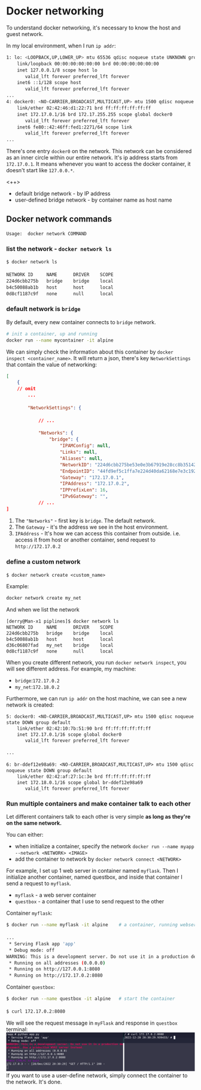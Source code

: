 # Docker networking

To understand docker networking, it's necessary to know the host and guest network.

In my local environment, when I run `ip addr`:
```bash
1: lo: <LOOPBACK,UP,LOWER_UP> mtu 65536 qdisc noqueue state UNKNOWN group default qlen 1000
    link/loopback 00:00:00:00:00:00 brd 00:00:00:00:00:00
    inet 127.0.0.1/8 scope host lo
       valid_lft forever preferred_lft forever
    inet6 ::1/128 scope host 
       valid_lft forever preferred_lft forever
...
4: docker0: <NO-CARRIER,BROADCAST,MULTICAST,UP> mtu 1500 qdisc noqueue state DOWN group default 
    link/ether 02:42:46:d1:22:71 brd ff:ff:ff:ff:ff:ff
    inet 172.17.0.1/16 brd 172.17.255.255 scope global docker0
       valid_lft forever preferred_lft forever
    inet6 fe80::42:46ff:fed1:2271/64 scope link 
       valid_lft forever preferred_lft forever
...
```

There's one entry `docker0` on the network. This network can be considered as an inner circle within our entire network. It's ip address starts from `172.17.0.1`. It means whenever you want to access the docker container, it doesn't start like `127.0.0.*`. 

<++>
- default bridge network - by IP address
- user-defined bridge network - by container name as host name

## Docker network commands

`Usage:  docker network COMMAND`


### list the network - `docker network ls`

```bash
$ docker network ls

NETWORK ID     NAME      DRIVER    SCOPE
224d6cbb275b   bridge    bridge    local
b4c50088ab1b   host      host      local
0d8cf1187c9f   none      null      local
```

### default network is `bridge`

By default, every new container connects to `bridge` network.

```bash
# init a container, up and running
docker run --name mycontainer -it alpine
```

We can simply check the information about this container by `docker inspect <container_name>`. It will return a json, there's key `NetworkSettings` that contain the value of networking:
```json
[
    {
    // omit
        ...

        "NetworkSettings": {

            // ...

            "Networks": {
                "bridge": {
                    "IPAMConfig": null,
                    "Links": null,
                    "Aliases": null,
                    "NetworkID": "224d6cbb275be53e0e3b67919e28cc8b351429018e6cf82aab5a2ca11b208108",
                    "EndpointID": "44fd9ef5c1ffa7e224d40da62168e7e3c192cf56f52ff03179e2e36f6687f0ef",
                    "Gateway": "172.17.0.1",
                    "IPAddress": "172.17.0.2",
                    "IPPrefixLen": 16,
                    "IPv6Gateway": "",
            // ...
]
```

1. The `"Networks"` - first key is `bridge`. The default network.
2. The `Gateway` - it's the address we see in the host environment.
3. `IPAddress` - It's how we can access this container from outside. i.e. access it from host or another container, send request to `http://172.17.0.2`

### define a custom network

`$ docker network create <custom_name>`

Example:
```bash
docker network create my_net
```

And when we list the network
```
[derry@Man-x1 piplines]$ docker network ls
NETWORK ID     NAME      DRIVER    SCOPE
224d6cbb275b   bridge    bridge    local
b4c50088ab1b   host      host      local
d36c06807fad   my_net    bridge    local
0d8cf1187c9f   none      null      local
```

When you create different network, you run `docker network inspect`, you will see different address. For example, my machine:
- `bridge`:`172.17.0.2`
- `my_net`:`172.18.0.2`

Furthermore, we can run `ip addr` on the host machine, we can see a new network is created:
```
5: docker0: <NO-CARRIER,BROADCAST,MULTICAST,UP> mtu 1500 qdisc noqueue state DOWN group default 
    link/ether 02:42:10:7b:51:90 brd ff:ff:ff:ff:ff:ff
    inet 172.17.0.1/16 scope global docker0
       valid_lft forever preferred_lft forever

...

6: br-ddef12e98a69: <NO-CARRIER,BROADCAST,MULTICAST,UP> mtu 1500 qdisc noqueue state DOWN group default 
    link/ether 02:42:af:27:1c:3e brd ff:ff:ff:ff:ff:ff
    inet 172.18.0.1/16 scope global br-ddef12e98a69
       valid_lft forever preferred_lft forever
```

### Run multiple containers and make container talk to each other

Let different containers talk to each other is very simple **as long as they're on the same network.** 

You can either:
- when initialize a container, specify the network `docker run --name myapp --network <NETWORK> <IMAGE>`
- add the container to network by `docker network connect <NETWORK>`

For example, I set up 1 web server in container named `myflask`. Then I initialize another container, named questbox, and inside that container I send a request to `myflask`.

- `myflask` - a web server container
- `questbox` - a container that I use to send request to the other

Container `myflask`:
```bash
$ docker run --name myflask -it alpine    # a container, running webserver

...
 * Serving Flask app 'app'
 * Debug mode: off
WARNING: This is a development server. Do not use it in a production deployment. Use a production WSGI server instead.
 * Running on all addresses (0.0.0.0)
 * Running on http://127.0.0.1:8080
 * Running on http://172.17.0.2:8080
```

Container `questbox`:
```bash
$ docker run --name questbox -it alpine   # start the container

$ curl 172.17.0.2:8080
```

We will see the request message in `myFlask` and response in `questbox` terminal:
![](images/networking-1.png)
If you want to use a user-define network, simply connect the container to the network. It's done.
